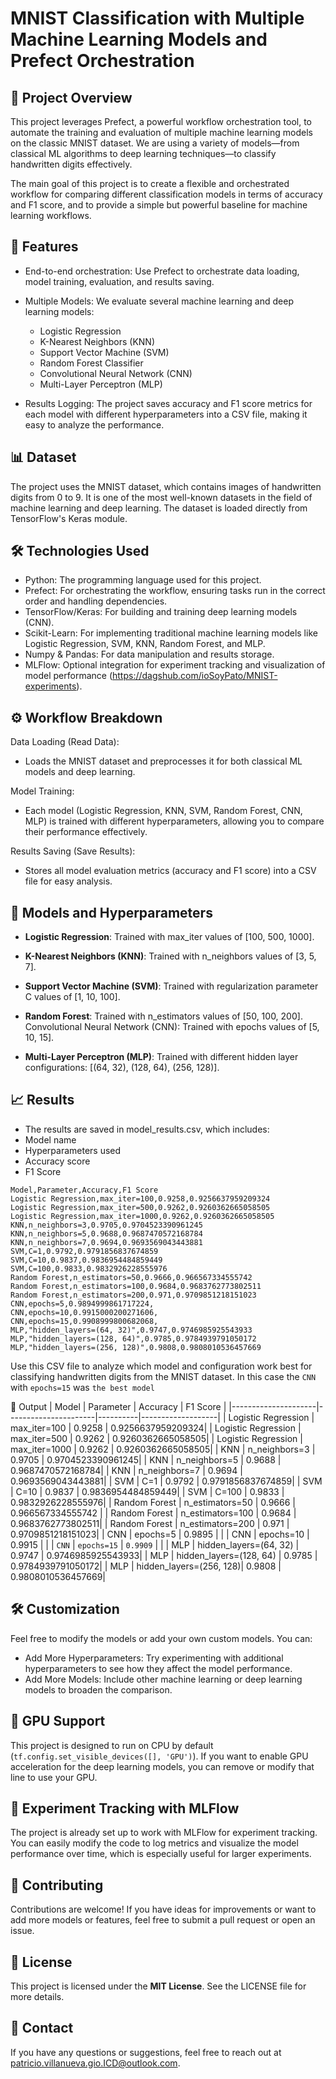 # MNIST Classification with Multiple Machine Learning Models and Prefect Orchestration

## 🧠 Project Overview
This project leverages Prefect, a powerful workflow orchestration tool, to automate the training and evaluation of multiple machine learning models on the classic MNIST dataset. We are using a variety of models—from classical ML algorithms to deep learning techniques—to classify handwritten digits effectively.

The main goal of this project is to create a flexible and orchestrated workflow for comparing different classification models in terms of accuracy and F1 score, and to provide a simple but powerful baseline for machine learning workflows.

## 🚀 Features
- End-to-end orchestration: Use Prefect to orchestrate data loading, model training, evaluation, and results saving.
- Multiple Models: We evaluate several machine learning and deep learning models:
    - Logistic Regression
    - K-Nearest Neighbors (KNN)
    - Support Vector Machine (SVM)
    - Random Forest Classifier
    - Convolutional Neural Network (CNN)
    - Multi-Layer Perceptron (MLP)

- Results Logging: The project saves accuracy and F1 score metrics for each model with different hyperparameters into a CSV file, making it easy to analyze the performance.

## 📊 Dataset
The project uses the MNIST dataset, which contains images of handwritten digits from 0 to 9. It is one of the most well-known datasets in the field of machine learning and deep learning. The dataset is loaded directly from TensorFlow's Keras module.

## 🛠️ Technologies Used
- Python: The programming language used for this project.
- Prefect: For orchestrating the workflow, ensuring tasks run in the correct order and handling dependencies.
- TensorFlow/Keras: For building and training deep learning models (CNN).
- Scikit-Learn: For implementing traditional machine learning models like Logistic Regression, SVM, KNN, Random Forest, and MLP.
- Numpy & Pandas: For data manipulation and results storage.
- MLFlow: Optional integration for experiment tracking and visualization of model performance (https://dagshub.com/ioSoyPato/MNIST-experiments).

## ⚙️ Workflow Breakdown
Data Loading (Read Data):
- Loads the MNIST dataset and preprocesses it for both classical ML models and deep learning.

Model Training:

- Each model (Logistic Regression, KNN, SVM, Random Forest, CNN, MLP) is trained with different hyperparameters, allowing you to compare their performance effectively.

Results Saving (Save Results):

- Stores all model evaluation metrics (accuracy and F1 score) into a CSV file for easy analysis.

## 🧩 Models and Hyperparameters
- __Logistic Regression__: Trained with max_iter values of [100, 500, 1000].

- __K-Nearest Neighbors (KNN)__: Trained with n_neighbors values of [3, 5, 7].
- __Support Vector Machine (SVM)__: Trained with regularization parameter C values of [1, 10, 100].
- __Random Forest__: Trained with n_estimators values of [50, 100, 200].
Convolutional Neural Network (CNN): Trained with epochs values of [5, 10, 15].
- __Multi-Layer Perceptron (MLP)__: Trained with different hidden layer configurations: [(64, 32), (128, 64), (256, 128)].

## 📈 Results
- The results are saved in model_results.csv, which includes:
- Model name
- Hyperparameters used
- Accuracy score
- F1 Score

```csv
Model,Parameter,Accuracy,F1 Score
Logistic Regression,max_iter=100,0.9258,0.9256637959209324
Logistic Regression,max_iter=500,0.9262,0.9260362665058505
Logistic Regression,max_iter=1000,0.9262,0.9260362665058505
KNN,n_neighbors=3,0.9705,0.9704523390961245
KNN,n_neighbors=5,0.9688,0.9687470572168784
KNN,n_neighbors=7,0.9694,0.9693569043443881
SVM,C=1,0.9792,0.9791856837674859
SVM,C=10,0.9837,0.9836954484859449
SVM,C=100,0.9833,0.9832926228555976
Random Forest,n_estimators=50,0.9666,0.966567334555742
Random Forest,n_estimators=100,0.9684,0.9683762773802511
Random Forest,n_estimators=200,0.971,0.9709851218151023
CNN,epochs=5,0.9894999861717224,
CNN,epochs=10,0.9915000200271606,
CNN,epochs=15,0.9908999800682068,
MLP,"hidden_layers=(64, 32)",0.9747,0.9746985925543933
MLP,"hidden_layers=(128, 64)",0.9785,0.9784939791050172
MLP,"hidden_layers=(256, 128)",0.9808,0.9808010536457669
```
Use this CSV file to analyze which model and configuration work best for classifying handwritten digits from the MNIST dataset. In this case the `CNN` with `epochs=15` was `the best model`    

📝 Output
| Model               | Parameter            | Accuracy | F1 Score          |
|---------------------|----------------------|----------|-------------------|
| Logistic Regression | max_iter=100         | 0.9258   | 0.9256637959209324|
| Logistic Regression | max_iter=500         | 0.9262   | 0.9260362665058505|
| Logistic Regression | max_iter=1000        | 0.9262   | 0.9260362665058505|
| KNN                 | n_neighbors=3        | 0.9705   | 0.9704523390961245|
| KNN                 | n_neighbors=5        | 0.9688   | 0.9687470572168784|
| KNN                 | n_neighbors=7        | 0.9694   | 0.9693569043443881|
| SVM                 | C=1                  | 0.9792   | 0.9791856837674859|
| SVM                 | C=10                 | 0.9837   | 0.9836954484859449|
| SVM                 | C=100                | 0.9833   | 0.9832926228555976|
| Random Forest       | n_estimators=50      | 0.9666   | 0.966567334555742 |
| Random Forest       | n_estimators=100     | 0.9684   | 0.9683762773802511|
| Random Forest       | n_estimators=200     | 0.971    | 0.9709851218151023|
| CNN                 | epochs=5             | 0.9895   |                   |
| CNN                 | epochs=10            | 0.9915   |                   |
| `CNN`                 | `epochs=15`            | `0.9909`   |                   |
| MLP                 | hidden_layers=(64, 32)  | 0.9747   | 0.9746985925543933|
| MLP                 | hidden_layers=(128, 64) | 0.9785   | 0.9784939791050172|
| MLP                 | hidden_layers=(256, 128)| 0.9808   | 0.9808010536457669|

## 🛠️ Customization

Feel free to modify the models or add your own custom models. You can:

- Add More Hyperparameters: Try experimenting with additional hyperparameters to see how they affect the model performance.
- Add More Models: Include other machine learning or deep learning models to broaden the comparison.

## 🤖 GPU Support
This project is designed to run on CPU by default (`tf.config.set_visible_devices([], 'GPU')`). If you want to enable GPU acceleration for the deep learning models, you can remove or modify that line to use your GPU.

## 🧪 Experiment Tracking with MLFlow
The project is already set up to work with MLFlow for experiment tracking. You can easily modify the code to log metrics and visualize the model performance over time, which is especially useful for larger experiments.

## 🤝 Contributing
Contributions are welcome! If you have ideas for improvements or want to add more models or features, feel free to submit a pull request or open an issue.

## 📄 License
This project is licensed under the __MIT License__. See the LICENSE file for more details.

## 📧 Contact
If you have any questions or suggestions, feel free to reach out at patricio.villanueva.gio.ICD@outlook.com.